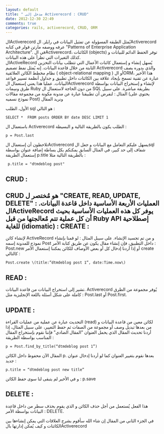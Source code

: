 ```yaml
---
layout: default
title: " مدخل إلى Activerecord : CRUD"
date: 2012-12-30 22:49
comments: true
categories: rails, activerecord, CRUD, ORM
---
```


الActiverecord يُمثل الطبقة المسؤولة عن تمثيل البيانات في رايلز. الActiverecord عرفه ووصفه  مارتن فولر في كتابه "Patterns of Enterprise Application Architecture". في الActiverecord، الكائنات (objects) توفر الحفظ الدائم للبيانات و كذلك التغيرات التي تطرأ على هذه البيانات.  
 الActiveRecord يُسهل إنشاء و إستعمال كائنات الأعمال  التي  تتطلب بيانات التخزين الثابتة من خلال قاعدة البيانات. إنه يُمثل نمط تصميم Activerecord  والذي بدوره يصف نظام مخطط الكائن العلائقية ( object-relational mapping ) أو الORM، هذا الأخير عبارة عن تقنية تسمح بإيجاد علاقة بين الكائنات   داخل تطبيق و جداول أنظمة تسيير قواعد البيانات. عمليا هذا يعني إستعمال الActiverecord لإنشاء و إستخراج البيانات بواسطة طرق وسِمات Ruby من دون الحاجة لاستعمال ال SQL بطريقة مباشرة. على سبيل المثال :
لنفرض أن تطبيقنا عبارة عن مدونة مكونة من مجموعة مقالات (يحتوي على نموذج نسميه Post) ونريد المقال 

الأول، الطلب sql هو التالي :
```
SELECT *  FROM posts ORDER BY date DESC LIMIT 1
``` 

 باستعمال ال Activerecord الطلب يكون بالطريقة التالية و البسيطة :
```
p = Post.last
``` 
تلاحظون أن إستعمال الActiverecord يسهل عليكم التعامل مع البيانات و جعل الsql شفاف إلى حد كبير، في المثال السابق يمكنكم بكل بساطة إضافة عنوان بواسطة إستعمال الطريقة p.title بالطريقة التالية مثلا :

```
 p.title = "dtmdeblog post"
```

CRUD :
-------------

CRUD هو مُختصر ل "CREATE, READ, UPDATE, DELETE" : العمليات الأربعة الأساسية داخل قاعدة البيانات. الActiveRecord يوفر كل هذه العمليات الأساسية بحيث أن كل عملية تتم مُعالجتها من قبل Ruby API  إصطلاحية للغاية  (idiomatic) :
CREATE : 
-----------
لإنشاء كائن ActiveRecord و من تم تجسيد الإنشاء. على سيبل المثال : لو قمنا بإنشاء نموذج للمدونة إسمه  Post داخل التطبيق، فإن إنشاء مقال يكون عن طريق كتابة الأمر : Post.new أو إذا أردنا إدخال كل 
أو بعض الأوصاف للكائن يمكننا إستعمال الأمر create كالتالي :
```
Post.create \(title:”dtmdeblog post 1”, date:Time.now\)
```
READ :
-----------
تشير إلى استخراج البيانات من قاعدة البيانات. Activerecord يُوفر مجموعة من الطرق كاملة على شكل أسئلة باللغة الإنجليزية مثل : Post.last أو Post.first.

UPDATE :
---------
التحديث عبارة عن عملية من عمليات القراءة (read) لكائن معين من قاعدة البيانات و من بعدها تبديل وصف أو مجموعة من الصفات ثم حفظ التغيير، على سبيل المثال، إذا أردنا تحديث المقال الذي يحمل العنوان "المقال الضادي" فإننا نقوم بإستخراج المقال المناسب بواسطة الطريقة : 
```
p = Post.find_by_title(“dtmdeblog post 1”) 
```
المقال الآن محفوظ داخل الكائن p. بعدها نقوم بتغيير العنوان كما لو أردنا إدخال عنوان جديد : 

```
p.title = “dtmdeblog post new title”
```

و في الأخير لم يتبقى لنا سوى حفظ الكائن :  p.save



DELETE :
-------------
هذا الفعل يُستعمل من أجل حذف الكائن و الذي يقوم بحذف سطر من داخل قاعدة البيانات بواسطة الأمر : DELETE.

في الجزء الثاني من المقال  إن شاء الله سأقوم بشرح العلاقات التي يمكن إنشاءها بين الكائنات و كيف يُمكن  إدارتها بالActiverecord

